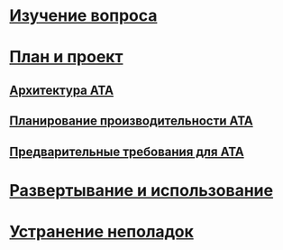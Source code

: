 # [Изучение вопроса](/advanced-threat-analytics/understand-explore/what-is-ata)
# [План и проект](ata-architecture.md)
## [Архитектура ATA](ata-architecture.md)
## [Планирование производительности ATA](ata-capacity-planning.md)
## [Предварительные требования для ATA](ata-prerequisites.md)
# [Развертывание и использование](/advanced-threat-analytics/deploy-use/preinstall-ata)
# [Устранение неполадок](/advanced-threat-analytics/troubleshoot/troubleshooting-ata-using-logs)


<!--HONumber=Aug16_HO5-->



